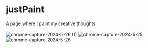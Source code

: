 # justPaint
A page where I paint my creative thoughts<br><br>
![chrome-capture-2024-5-26 (1)](https://github.com/Ashish2097/justPaint/assets/30979970/961c47cc-eb9a-4a7b-9eaf-3fe43e10c1c7)
![chrome-capture-2024-5-25](https://github.com/Ashish2097/justPaint/assets/30979970/4b7dd4f2-502b-49c3-b3d7-6e52349201b4)
![chrome-capture-2024-5-26](https://github.com/Ashish2097/justPaint/assets/30979970/917eff9f-4ddf-4107-b182-f3ff396ca3f7)
